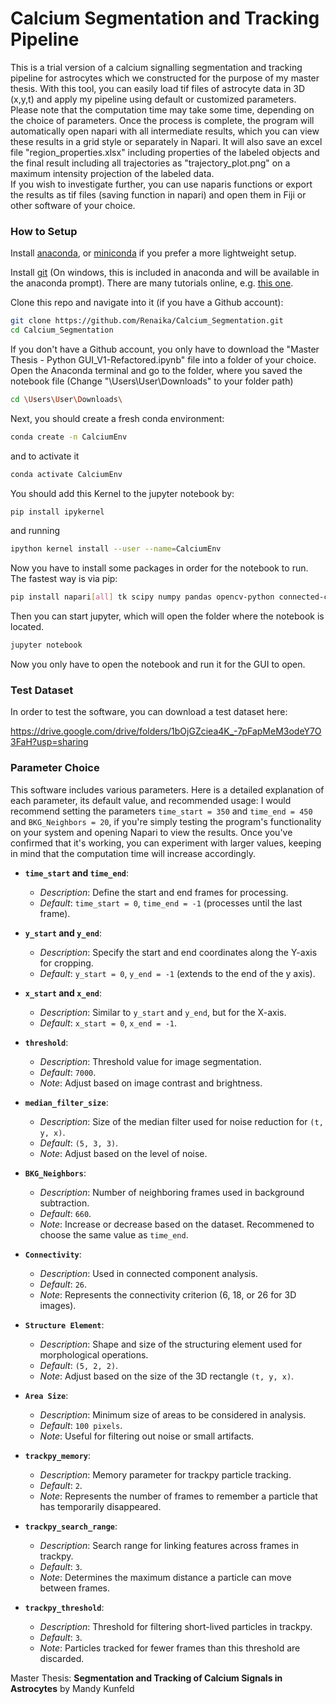 # Calcium Segmentation and Tracking Pipeline

This is a trial version of a calcium signalling segmentation and tracking pipeline for astrocytes which we constructed for the purpose of my master thesis. 
With this tool, you can easily load tif files of astrocyte data in 3D (x,y,t) and apply my pipeline using default or customized parameters.
Please note that the computation time may take some time, depending on the choice of parameters. 
Once the process is complete, the program will automatically open napari with all intermediate results, 
which you can view these results in a grid style or separately in Napari. 
It will also save an excel file "region_properties.xlsx" including properties of the labeled objects and 
the final result including all trajectories as "trajectory_plot.png" on a maximum intensity projection of the labeled data.  
If you wish to investigate further, you can use naparis functions or export the results as tif files (saving function in napari) and open them in Fiji or other software of your choice.

### How to Setup
Install [anaconda](https://docs.anaconda.com/anaconda/install/index.html),
or [miniconda](https://docs.conda.io/en/latest/miniconda.html) if you prefer a more lightweight setup.

Install [git](https://git-scm.com/book/en/v2/Getting-Started-Installing-Git)
(On windows, this is included in anaconda and will be available in the anaconda prompt). 
There are many tutorials online, e.g. [this one](https://www.notion.so/zarkom/Introduction-to-Git-ac396a0697704709a12b6a0e545db049).

Clone this repo and navigate into it (if you have a Github account):
```bash
git clone https://github.com/Renaika/Calcium_Segmentation.git
cd Calcium_Segmentation
```
If you don't have a Github account, you only have to download the "Master Thesis - Python GUI_V1-Refactored.ipynb" file into a folder of your choice. 
Open the Anaconda terminal and go to the folder, where you saved the notebook file (Change "\Users\User\Downloads\" to your folder path)
```bash
cd \Users\User\Downloads\
```

Next, you should create a fresh conda environment:
```bash
conda create -n CalciumEnv
```

and to activate it
```bash
conda activate CalciumEnv
```

You should add this Kernel to the jupyter notebook by: 
```bash
pip install ipykernel
```

and running
```bash
ipython kernel install --user --name=CalciumEnv
```

Now you have to install some packages in order for the notebook to run. The fastest way is via pip: 
```bash
pip install napari[all] tk scipy numpy pandas opencv-python connected-components-3d tifffile scikit-learn matplotlib ipywidgets scikit-image notebook openpyxl trackpy
```

Then you can start jupyter, which will open the folder where the notebook is located. 
```bash
jupyter notebook
```

Now you only have to open the notebook and run it for the GUI to open. 

### Test Dataset

In order to test the software, you can download a test dataset here: 

https://drive.google.com/drive/folders/1bOjGZciea4K_-7pFapMeM3odeY7O3FaH?usp=sharing

### Parameter Choice

This software includes various parameters. Here is a detailed explanation of each parameter, its default value, and recommended usage:
I would recommend setting the parameters `time_start = 350` and `time_end = 450` and `BKG_Neighbors = 20`,  if you're simply testing the program's functionality on your system and opening Napari to view the results. Once you've confirmed that it's working, you can experiment with larger values, keeping in mind that the computation time will increase accordingly.

- **`time_start` and `time_end`**: 
  - *Description*: Define the start and end frames for processing.
  - *Default*: `time_start = 0`, `time_end = -1` (processes until the last frame).

- **`y_start` and `y_end`**: 
  - *Description*: Specify the start and end coordinates along the Y-axis for cropping.
  - *Default*: `y_start = 0`, `y_end = -1` (extends to the end of the y axis).

- **`x_start` and `x_end`**: 
  - *Description*: Similar to `y_start` and `y_end`, but for the X-axis.
  - *Default*: `x_start = 0`, `x_end = -1`.

- **`threshold`**: 
  - *Description*: Threshold value for image segmentation.
  - *Default*: `7000`. 
  - *Note*: Adjust based on image contrast and brightness.

- **`median_filter_size`**: 
  - *Description*: Size of the median filter used for noise reduction for `(t, y, x)`.
  - *Default*: `(5, 3, 3)`. 
  - *Note*: Adjust based on the level of noise.

- **`BKG_Neighbors`**: 
  - *Description*: Number of neighboring frames used in background subtraction.
  - *Default*: `660`. 
  - *Note*: Increase or decrease based on the dataset. Recommened to choose the same value as `time_end`.

- **`Connectivity`**: 
  - *Description*: Used in connected component analysis.
  - *Default*: `26`. 
  - *Note*: Represents the connectivity criterion (6, 18, or 26 for 3D images).

- **`Structure Element`**: 
  - *Description*: Shape and size of the structuring element used for morphological operations.
  - *Default*: `(5, 2, 2)`.
  - *Note*: Adjust based on the size of the 3D rectangle `(t, y, x)`.

- **`Area Size`**: 
  - *Description*: Minimum size of areas to be considered in analysis.
  - *Default*: `100 pixels`. 
  - *Note*: Useful for filtering out noise or small artifacts.

- **`trackpy_memory`**: 
  - *Description*: Memory parameter for trackpy particle tracking.
  - *Default*: `2`. 
  - *Note*: Represents the number of frames to remember a particle that has temporarily disappeared.

- **`trackpy_search_range`**: 
  - *Description*: Search range for linking features across frames in trackpy.
  - *Default*: `3`. 
  - *Note*: Determines the maximum distance a particle can move between frames.

- **`trackpy_threshold`**: 
  - *Description*: Threshold for filtering short-lived particles in trackpy.
  - *Default*: `3`. 
  - *Note*: Particles tracked for fewer frames than this threshold are discarded.

Master Thesis: **Segmentation and Tracking of Calcium Signals in Astrocytes** by Mandy Kunfeld
